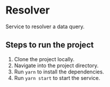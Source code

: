 # Resolver

Service to resolver a data query.

## Steps to run the project

1. Clone the project locally.
2. Navigate into the project directory.
3. Run `yarn` to install the dependencies.
4. Run `yarn start` to start the service.